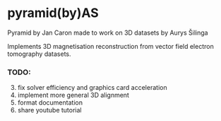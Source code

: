 # pyramid(by)AS
Pyramid by Jan Caron made to work on 3D datasets by Aurys Šilinga

Implements 3D magnetisation reconstruction from vector field electron tomography datasets.

### TODO:


3. fix solver efficiency and graphics card acceleration
4. implement more general 3D alignment
5. format documentation
6. share youtube tutorial


